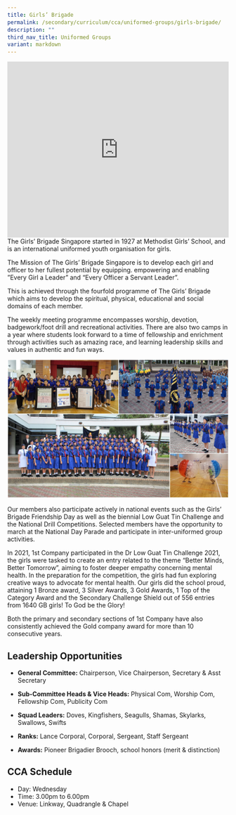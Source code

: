 ```yaml
---
title: Girls’ Brigade
permalink: /secondary/curriculum/cca/uniformed-groups/girls-brigade/
description: ""
third_nav_title: Uniformed Groups
variant: markdown
---
```

<div style="width:100%; height:400px">
  <iframe class="ive_eobj_center" allowfullscreen="" frameborder="0" title="MGS Heritage Video" src="https://www.youtube.com/embed/_4GY9bmmbCA" height="100%" width="100%">
  </iframe>
</div>
The Girls’ Brigade Singapore started in 1927 at Methodist Girls’ School, and is an international uniformed youth organisation for girls.

The Mission of The Girls’ Brigade Singapore is to develop each girl and officer to her fullest potential by equipping. empowering and enabling ”Every Girl a Leader” and “Every Officer a Servant Leader”.

This is achieved through the fourfold programme of The Girls’ Brigade which aims to develop the spiritual, physical, educational and social domains of each member.  

The weekly meeting programme encompasses worship, devotion, badgework/foot drill and recreational activities. There are also two camps in a year where students look forward to a time of fellowship and enrichment through activities such as amazing race, and learning leadership skills and values in authentic and fun ways.

![](/images/Sec_cca/girl-brigade-2020.jpg)

Our members also participate actively in national events such as the Girls’ Brigade Friendship Day as well as the biennial Low Guat Tin Challenge and the National Drill Competitions. Selected members have the opportunity to march at the National Day Parade and participate in inter-uniformed group activities.  

In 2021, 1st Company participated in the Dr Low Guat Tin Challenge 2021, the girls were tasked to create an entry related to the theme “Better Minds, Better Tomorrow”, aiming to foster deeper empathy concerning mental health. In the preparation for the competition, the girls had fun exploring creative ways to advocate for mental health. Our girls did the school proud, attaining 1 Bronze award, 3 Silver Awards, 3 Gold Awards, 1 Top of the Category Award and the Secondary Challenge Shield out of 556 entries from 1640 GB girls! To God be the Glory!&nbsp; 

Both the primary and secondary sections of 1st Company have also consistently achieved the Gold company award for more than 10 consecutive years.


## Leadership Opportunities

* **General Committee:** Chairperson, Vice Chairperson, Secretary &amp; Asst Secretary

* **Sub-Committee Heads &amp; Vice Heads:** Physical Com, Worship Com, Fellowship Com, Publicity Com
 
* **Squad Leaders:** Doves, Kingfishers, Seagulls, Shamas, Skylarks, Swallows, Swifts
 
* **Ranks:** Lance Corporal, Corporal, Sergeant, Staff Sergeant
 
* **Awards:** Pioneer Brigadier Brooch, school honors (merit &amp; distinction)


## CCA Schedule

* Day: Wednesday
* Time: 3.00pm to 6.00pm
* Venue: Linkway, Quadrangle &amp; Chapel